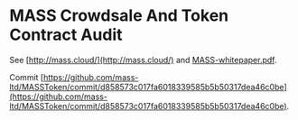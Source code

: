 # MASS Crowdsale And Token Contract Audit

See [http://mass.cloud/](http://mass.cloud/) and [MASS-whitepaper.pdf](MASS-whitepaper.pdf).

Commit [https://github.com/mass-ltd/MASSToken/commit/d858573c017fa6018339585b5b50317dea46c0be](https://github.com/mass-ltd/MASSToken/commit/d858573c017fa6018339585b5b50317dea46c0be).


